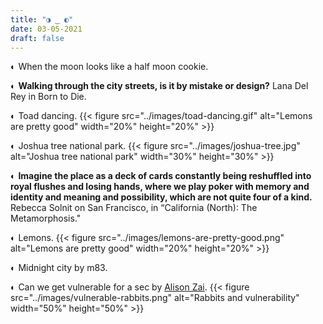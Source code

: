 ```yaml
---
title: "◑ ‿ ◐"
date: 03-05-2021
draft: false
---
```


◐ When the moon looks like a half moon cookie.

◐ **Walking through the city streets, is it by mistake or design?** Lana Del Rey in Born to Die.

◐ Toad dancing.
{{< figure src="../images/toad-dancing.gif" alt="Lemons are pretty good" width="20%" height="20%" >}}

◐ Joshua tree national park.
{{< figure src="../images/joshua-tree.jpg" alt="Joshua tree national park" width="30%" height="30%" >}}

◐ **Imagine the place as a deck of cards constantly being reshuffled into royal flushes and losing hands, where we play poker with memory and identity and meaning and possibility, which are not quite four of a kind.**
Rebecca Solnit on San Francisco, in “California (North): The Metamorphosis."

◐ Lemons.
{{< figure src="../images/lemons-are-pretty-good.png" alt="Lemons are pretty good" width="20%" height="20%" >}}

◐ Midnight city by m83.

◐ Can we get vulnerable for a sec by [Alison Zai](https://alisonzai.tumblr.com/post/186364706942).
{{< figure src="../images/vulnerable-rabbits.png" alt="Rabbits and vulnerability" width="50%" height="50%" >}}
